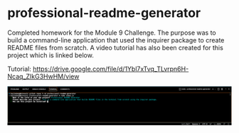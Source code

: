 # professional-readme-generator
Completed homework for the Module 9 Challenge. The purpose was to build a command-line application that used the inquirer package to create README files from scratch. A video tutorial has also been created for this project which is linked below.

Tutorial: https://drive.google.com/file/d/1Ybl7xTvq_TLvrpn6H-Ncaq_ZIkG3HwHM/view

![Terminal Screenshot](./utils/images/Screen%20Shot%202022-08-14%20at%203.13.38%20PM.png)